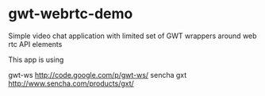 gwt-webrtc-demo
===============

Simple video chat application with limited set of GWT wrappers around web rtc API elements

This app is using
  
gwt-ws http://code.google.com/p/gwt-ws/ 
sencha gxt http://www.sencha.com/products/gxt/
